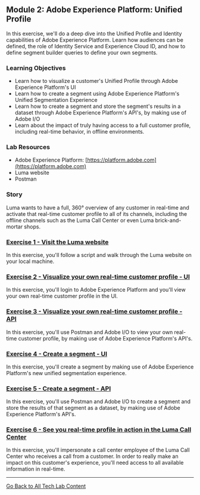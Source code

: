 ## Module 2: Adobe Experience Platform: Unified Profile
In this exercise, we'll do a deep dive into the Unified Profile and Identity capabilities of Adobe Experience Platform. Learn how audiences can be defined, the role of Identity Service and Experience Cloud ID, and how to define segment builder queries to define your own segments.

### Learning Objectives

- Learn how to visualize a customer's Unified Profile through Adobe Experience Platform's UI
- Learn how to create a segment using Adobe Experience Platform's Unified Segmentation Experience
- Learn how to create a segment and store the segment's results in a dataset through Adobe Experience Platform's API's, by making use of Adobe I/O
- Learn about the impact of truly having access to a full customer profile, including real-time behavior, in offline environments.

### Lab Resources

- Adobe Experience Platform: [https://platform.adobe.com](https://platform.adobe.com)
- Luma website
- Postman


### Story

Luma wants to have a full, 360° overview of any customer in real-time and activate that real-time customer profile to all of its channels, including the offline channels such as the Luma Call Center or even Luma brick-and-mortar shops.

### [Exercise 1 - Visit the Luma website](./ex1.md)
In this exercise, you'll follow a script and walk through the Luma website on your local machine.

### [Exercise 2 - Visualize your own real-time customer profile - UI](./ex2.md)
In this exercise, you'll login to Adobe Experience Platform and you'll view your own real-time customer profile in the UI.

### [Exercise 3 - Visualize your own real-time customer profile - API](./ex3.md)
In this exercise, you'll use Postman and Adobe I/O to view your own real-time customer profile, by making use of Adobe Experience Platform's API's.

### [Exercise 4 - Create a segment - UI](./ex4.md)
In this exercise, you'll create a segment by making use of Adobe Experience Platform's new unified segmentation experience.

### [Exercise 5 - Create a segment - API](./ex5.md)
In this exercise, you'll use Postman and Adobe I/O to create a segment and store the results of that segment as a dataset, by making use of Adobe Experience Platform's API's.

### [Exercise 6 - See you real-time profile in action in the Luma Call Center](./ex6.md)
In this exercise, you'll impersonate a call center employee of the Luma Call Center who receives a call from a customer. In order to really make an impact on this customer's experience, you'll need access to all available information in real-time.

---

[Go Back to All Tech Lab Content](../README.md)



